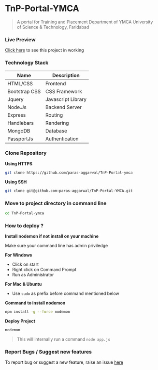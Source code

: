 # TnP-Portal-YMCA
> A portal for Training and Placement Department of YMCA University of Science &amp; Technology, Faridabad

### Live Preview 
[Click here](https://tpo-ymca.herokuapp.com) to see this project in working

### Technology Stack

| Name | Description |
| ------ | ------ |
| HTML/CSS | Frontend |
| Bootstrap CSS | CSS Framework |
| Jquery | Javascript Library|
| Node.Js | Backend Server |
| Express | Routing |
| Handlebars | Rendering |
| MongoDB | Database |
| PassportJs | Authentication |

### Clone Repository
**Using HTTPS**
```sh
git clone https://github.com/paras-aggarwal/TnP-Portal-ymca
```
**Using SSH**
```sh
git clone git@github.com:paras-aggarwal/TnP-Portal-YMCA.git
```

### Move to project directory in command line
```sh
cd TnP-Portal-ymca
```

### How to deploy ?
**Install nodemon if not install on your machine**

Make sure your command line has admin priviledge

**For Windows**
- Click on start
- Right click on Command Prompt
- Run as Administrator

**For Mac & Ubuntu**
- Use `sudo` as prefix before command mentioned below

**Command to install nodemon**
```sh
npm install -g --force nodemon
```

**Deploy Project**
```sh
nodemon
```
> This will internally run  a command `node app.js`

### Report Bugs / Suggest new features
To report bug or suggest a new feature, raise an issue [here](https://github.com/paras-aggarwal/TnP-Portal-ymca/issues)
